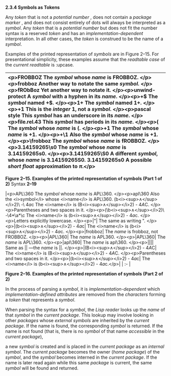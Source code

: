 **2.3.4 Symbols as Tokens** 

Any *token* that is not a *potential number* , does not contain a *package marker* , and does not consist entirely of dots will always be interpreted as a *symbol*. Any *token* that is a *potential number* but does not fit the number syntax is a reserved *token* and has an *implementation-dependent* interpretation. In all other cases, the *token* is construed to be the name of a *symbol*. 

Examples of the printed representation of *symbols* are in Figure 2–15. For presentational simplicity, these examples assume that the *readtable case* of the *current readtable* is :upcase. 

|\<p\>FROBBOZ The *symbol* whose *name* is FROBBOZ. \</p\>\<p\>frobboz Another way to notate the same *symbol*. \</p\>\<p\>fRObBoz Yet another way to notate it. \</p\>\<p\>unwind-protect A *symbol* with a hyphen in its *name*. \</p\>\<p\>+$ The *symbol* named +$. \</p\>\<p\>1+ The *symbol* named 1+. \</p\>\<p\>+1 This is the *integer* 1, not a *symbol*. \</p\>\<p\>pascal style This *symbol* has an underscore in its *name*. \</p\>\<p\>file.rel.43 This *symbol* has periods in its *name*. \</p\>\<p\>\( The *symbol* whose *name* is (. \</p\>\<p\>\+1 The *symbol* whose *name* is +1. \</p\>\<p\>+\1 Also the *symbol* whose *name* is +1. \</p\>\<p\>\frobboz The *symbol* whose *name* is fROBBOZ. \</p\>\<p\>3\.14159265\s0 The *symbol* whose *name* is 3.14159265s0. \</p\>\<p\>3\.14159265\S0 A different *symbol*, whose *name* is 3.14159265S0. 3.14159265s0 A possible *short float* approximation to *π*.\</p\>|
| :- |


**Figure 2–15. Examples of the printed representation of symbols (Part 1 of 2)** Syntax **2–19**





|\<p\>APL\\360 The *symbol* whose *name* is APL\360. \</p\>\<p\>apl\\360 Also the \<i\>symbol\</i\> whose \<i\>name\</i\> is APL\360. \(b\<i\>\<sup\>∧\</sup\>\</i\>2\)\ -\ 4*a*c The \<i\>name\</i\> is (B\<i\>\<sup\>∧\</sup\>\</i\>2) - 4*A*C. \</p\>\<p\>Parentheses and two spaces in it. \</p\>\<p\>\(\b\<i\>\<sup\>∧\</sup\>\</i\>2\)\ -\4*\a*\c The \<i\>name\</i\> is (b\<i\>\<sup\>∧\</sup\>\</i\>2) - 4*a*c. \</p\>\<p\>Letters explicitly lowercase. \</p\>\<p\>|"| The same as writing \". \</p\>\<p\>|(b\<i\>\<sup\>∧\</sup\>\</i\>2) - 4*a*c| The \<i\>name\</i\> is (b\<i\>\<sup\>∧\</sup\>\</i\>2) - 4*a*c. \</p\>\<p\>|frobboz| The *name* is frobboz, not FROBBOZ. \</p\>\<p\>|APL\360| The *name* is APL360. \</p\>\<p\>|APL\\360| The *name* is APL\360. \</p\>\<p\>|apl\\360| The *name* is apl\360. \</p\>\<p\>|\|\|| Same as \|\| —the *name* is ||. \</p\>\<p\>|(B\<i\>\<sup\>∧\</sup\>\</i\>2) - 4*A*C| The \<i\>name\</i\> is (B\<i\>\<sup\>∧\</sup\>\</i\>2) - 4*A*C. \</p\>\<p\>Parentheses and two spaces in it. \</p\>\<p\>|(b\<i\>\<sup\>∧\</sup\>\</i\>2) - 4*a*c| The \<i\>name\</i\> is (b\<i\>\<sup\>∧\</sup\>\</i\>2) - 4*a*c.\</p\>|
| :- |


**Figure 2–16. Examples of the printed representation of symbols (Part 2 of 2)** 

In the process of parsing a *symbol*, it is *implementation-dependent* which *implementation-defined attributes* are removed from the *characters* forming a *token* that represents a *symbol*. 

When parsing the syntax for a *symbol*, the *Lisp reader* looks up the *name* of that *symbol* in the *current package*. This lookup may involve looking in other *packages* whose *external symbols* are inherited by the *current package*. If the name is found, the corresponding *symbol* is returned. If the name is not found (that is, there is no *symbol* of that name *accessible* in the *current package*), 

a new *symbol* is created and is placed in the *current package* as an *internal symbol*. The *current package* becomes the owner (*home package*) of the *symbol*, and the *symbol* becomes interned in the *current package*. If the name is later read again while this same *package* is current, the same *symbol* will be found and returned. 

